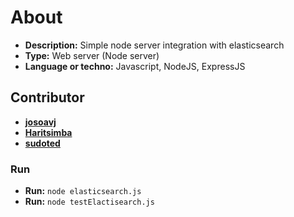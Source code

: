 # About

- **Description:** Simple node server integration with elasticsearch
- **Type:** Web server (Node server)
- **Language or techno:** Javascript, NodeJS, ExpressJS

## Contributor

- **[josoavj](https://github.com/josoavj)**
- **[Haritsimba](https://github.com/haritsimba)**
- **[sudoted](https://github.com/sudoted)**

### Run

- **Run:** `node elasticsearch.js`
- **Run:** `node testElactisearch.js`

